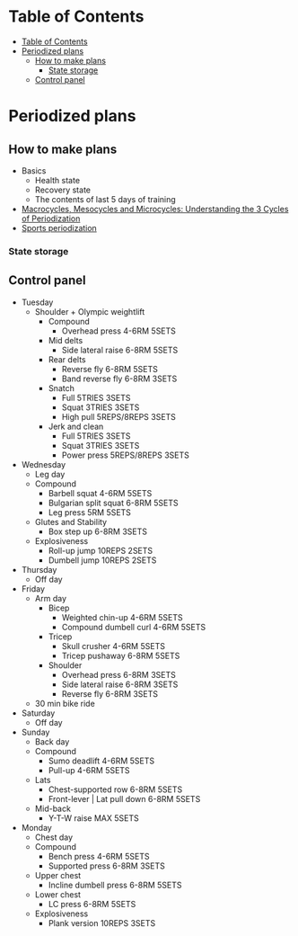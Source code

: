 # Table of Contents
- [Table of Contents](#table-of-contents)
- [Periodized plans](#periodized-plans)
  - [How to make plans](#how-to-make-plans)
    - [State storage](#state-storage)
  - [Control panel](#control-panel)

# Periodized plans
## How to make plans
- Basics
  - Health state
  - Recovery state
  - The contents of last 5 days of training
- [Macrocycles, Mesocycles and Microcycles: Understanding the 3 Cycles of Periodization](https://www.trainingpeaks.com/blog/macrocycles-mesocycles-and-microcycles-understanding-the-3-cycles-of-periodization/#:~:text=A%20mesocycle%20refers%20to%20a,usually%20a%20week%20of%20training.)
- [Sports periodization](https://en.wikipedia.org/wiki/Sports_periodization#:~:text=The%20microcycle%20is%20generally%20up,representing%20a%20year%20or%20two.)
### State storage
## Control panel
- Tuesday
  - Shoulder + Olympic weightlift
    - Compound
      - Overhead press 4-6RM 5SETS
    - Mid delts
      - Side lateral raise 6-8RM 5SETS
    - Rear delts
      - Reverse fly 6-8RM 5SETS
      - Band reverse fly 6-8RM 3SETS
    - Snatch
      - Full 5TRIES 3SETS
      - Squat 3TRIES 3SETS
      - High pull 5REPS/8REPS 3SETS
    - Jerk and clean
      - Full 5TRIES 3SETS
      - Squat 3TRIES 3SETS
      - Power press 5REPS/8REPS 3SETS
- Wednesday
  - Leg day
  - Compound
    - Barbell squat 4-6RM 5SETS
    - Bulgarian split squat 6-8RM 5SETS
    - Leg press 5RM 5SETS
  - Glutes and Stability
    - Box step up 6-8RM 3SETS
  - Explosiveness
    - Roll-up jump 10REPS 2SETS
    - Dumbell jump 10REPS 2SETS
- Thursday
  - Off day
- Friday
  - Arm day
    - Bicep
      - Weighted chin-up 4-6RM 5SETS
      - Compound dumbell curl 4-6RM 5SETS
    - Tricep
      - Skull crusher 4-6RM 5SETS
      - Tricep pushaway 6-8RM 5SETS
    - Shoulder
      - Overhead press 6-8RM 3SETS
      - Side lateral raise 6-8RM 3SETS
      - Reverse fly 6-8RM 3SETS
  - 30 min bike ride
- Saturday
  - Off day
- Sunday
  - Back day
  - Compound
    - Sumo deadlift 4-6RM 5SETS
    - Pull-up 4-6RM 5SETS
  - Lats
    - Chest-supported row 6-8RM 5SETS
    - Front-lever | Lat pull down 6-8RM 5SETS
  - Mid-back
    - Y-T-W raise MAX 5SETS
- Monday
  - Chest day
  - Compound
    - Bench press 4-6RM 5SETS
    - Supported press 6-8RM 3SETS
  - Upper chest
    - Incline dumbell press 6-8RM 5SETS
  - Lower chest
    - LC press 6-8RM 5SETS
  - Explosiveness
    - Plank version 10REPS 3SETS

